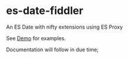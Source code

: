 # es-date-fiddler
An ES Date with nifty extensions using ES Proxy

See [Demo](https://kooiinc.github.io/es-date-fiddler/Demo/) for examples. 

Documentation will follow in due time;

